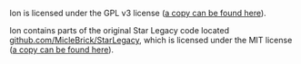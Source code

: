 Ion is licensed under the GPL v3 license ([a copy can be found here](GPLv3.md)).

Ion contains parts of the original Star Legacy code located [github.com/MicleBrick/StarLegacy](https://github.com/MicleBrick/StarLegacy), which is licensed under the MIT license ([a copy can be found here](MIT.txt)). 